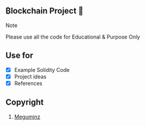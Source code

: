 ## ₿lockchain Project :memo:

> [!NOTE]
> Please use all the code for Educational & Purpose Only

## Use for
- [x] Example Solidity Code
- [x] Project ideas
- [x] References

## Copyright
1. [Meguminz](https://www.instagram.com/paiscapital/)

